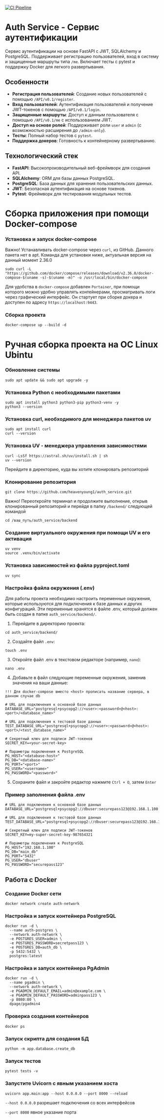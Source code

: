 [![CI Pipeline](https://github.com/heavenyoung1/auth_service/actions/workflows/ci.yml/badge.svg)](https://github.com/heavenyoung1/auth_service/actions/workflows/ci.yml)
# Auth Service - Сервис аутентификации

Сервис аутентификации на основе FastAPI с JWT, SQLAlchemy и PostgreSQL. Поддерживает регистрацию пользователей, вход в систему и защищенные маршруты типа `/me`. Включает тесты с pytest и поддержку Docker для легкого развертывания.

## Особенности

- **Регистрация пользователей**: Создание новых пользователей с помощью `/API/v0.1/register`.
- **Вход пользователей**: Аутентификация пользователей и получение JWT-токенов с помощью `/API/v0.1/login`.
- **Защищенные маршруты**: Доступ к данным пользователя с помощью `/API/v0.1/me` с использованием JWT.
- **Доступ на основе ролей**: Поддерживает роли `user` и `admin` (с возможностью расширения до `/admin-only`).
- **Тесты**: Полный набор тестов с `pytest`.
- **Поддержка докеров**: Готовность к контейнерному развертыванию.

## Технологический стек

- **FastAPI**: Высокопроизводительный веб-фреймворк для создания API.
- **SQLAlchemy**: ORM для базы данных PostgreSQL.
- **PostgreSQL**: База данных для хранения пользовательских данных.
- **JWT**: Безопасная аутентификация на основе токенов.
- **Pytest**: Фреймворк для тестирования модульных тестов.

# Сборка приложения при помощи Docker-compose

### Установка и запуск docker-compose 
Важно! Устанавливать docker-compose через `curl`, из GitHub. Данного пакета нет в apt. Команда для установки ниже, актуальная версия на данный момент 2.36.0
```
sudo curl -L "https://github.com/docker/compose/releases/download/v2.36.0/docker-compose-$(uname -s)-$(uname -m)" -o /usr/local/bin/docker-compose

```
Для удобства в `docker-compose` добавлен `Portainer`, при помощи которого можно удобно управлять контейнерами, просматривать логи через графический интерфейс. Он стартует при сборке докера и доступен по адресу `https://localhost:9443`.

### Сборка проекта
```
docker-compose up --build -d
```

# Ручная сборка проекта на OC Linux Ubintu

### Обновление системы
```
sudo apt update && sudo apt upgrade -y
```

### Установка Python с необходимыми пакетами
```
sudo apt install python3 python3-pip python3-venv -y
python3 --version
```

### Установка curl, необходимого для менеджера пакетов uv
```
sudo apt install curl
curl --version
```

### Установка UV - менеджера управления зависимостями
```
curl -LsSf https://astral.sh/uv/install.sh | sh
uv --version
```

Перейдите в директорию, куда вы хотите клонировать репозиторий

### Клонирование репозитория
```
git clone https://github.com/heavenyoung1/auth_service.git
```

Важно! Переоткройте терминал и продолжите выполнение, открыв клонированный репозиторий и перейдя в папку `/backend/` следующей командой
```
cd /ваш_путь/auth_service/backend
```

### Создание виртуального окружения при помощи UV и его активация
```
uv venv
source .venv/bin/activate
```
### Установка зависимостей из файла pyproject.toml
```
uv sync
```

### Настройка файла окружения (.env)
Для работы проекта необходимо настроить переменные окружения, которые используются для подключения к базе данных и других конфигураций. Эти переменные хранятся в файле .env, который должен быть создан в папке `auth_service/backend/`.
1. Перейдите в директорию проекта:
```
cd auth_service/backend/
```
2. Создайте файл `.env`:
```
touch .env
```
3. Откройте файл .env в текстовом редакторе (например, `nano`):
```
nano .env
```
4. Добавьте в файл следующие переменные окружения, заменив значения на ваши данные:
```
!!! Для docker-compose вместо <host> прописать название сервера, в данном случае db

# URL для подключения к основной базе данных
DATABASE_URL="postgresql+psycopg2://<user>:<password>@<host>:<port>/<database_name>"

# URL для подключения к тестовой базе данных
TEST_DATABASE_URL="postgresql+psycopg2://<user>:<password>@<host>:<port>/<test_database_name>"

# Секретный ключ для подписи JWT-токенов
SECRET_KEY=<your-secret-key>

# Параметры подключения к PostgreSQL
PG_HOST="<database-host>"
PG_DB="<database-name>"
PG_PORT="<port>"
PG_USER="<username>"
PG_PASSWORD="<password>"
```
5. Cохраните файл и закройте редактор нажмите `Ctrl + O`, затем `Enter`

### Пример заполнения файла .env

```
# URL для подключения к основной базе данных
DATABASE_URL="postgresql+psycopg2://dbuser:securepass123@192.168.1.100:5432/main_db"

# URL для подключения к тестовой базе данных
TEST_DATABASE_URL="postgresql+psycopg2://dbuser:securepass123@192.168.1.100:5432/test_db"

# Секретный ключ для подписи JWT-токенов
SECRET_KEY=my-super-secret-key-987654321

# Параметры подключения к PostgreSQL
PG_HOST="192.168.1.100"
PG_DB="main_db"
PG_PORT="5432"
PG_USER="dbuser"
PG_PASSWORD="securepass123"
```

## Работа с Docker

### Создание Docker сети
```
docker network create auth-network
```

### Настройка и запуск контейнера PostgreSQL
```
docker run -d \
  --name auth-postgres \
  --network auth-network \
  -e POSTGRES_USER=admin \
  -e POSTGRES_PASSWORD=secretpass123 \
  -e POSTGRES_DB=auth_db \
  -p 5432:5432 \
  postgres:latest
```

### Настройка и запуск контейнера PgAdmin
```
docker run -d \
  --name pgadmin \
  --network auth-network \
  -e PGADMIN_DEFAULT_EMAIL=admin@example.com \
  -e PGADMIN_DEFAULT_PASSWORD=adminpass123 \
  -p 8080:80 \
  dpage/pgadmin4
```

### Проверка создания контейнеров
```
docker ps
```

### Запуск скрипта для создания БД
```
python -m app.database.create_db
```

### Запуск тестов
```
pytest tests -v
```

### Запустите Uvicorn с явным указанием хоста 
```
uvicorn app.main:app --host 0.0.0.0 --port 8000 --reload
```
`--host 0.0.0.0` разрешает подключения со всех интерфейсов

`--port 8000` явное указание порта